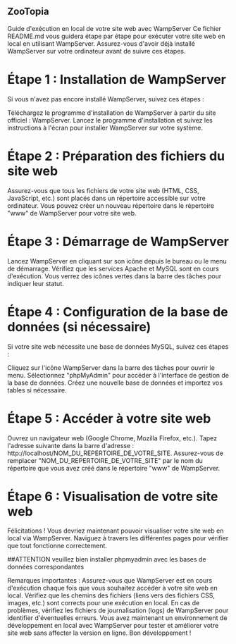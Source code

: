 ## ZooTopia

Guide d'exécution en local de votre site web avec WampServer
Ce fichier README.md vous guidera étape par étape pour exécuter votre site web en local en utilisant WampServer. Assurez-vous d'avoir déjà installé WampServer sur votre ordinateur avant de suivre ces étapes.

# Étape 1 : Installation de WampServer
Si vous n'avez pas encore installé WampServer, suivez ces étapes :

Téléchargez le programme d'installation de WampServer à partir du site officiel : WampServer. Lancez le programme d'installation et suivez les instructions à l'écran pour installer WampServer sur votre système.

# Étape 2 : Préparation des fichiers du site web
Assurez-vous que tous les fichiers de votre site web (HTML, CSS, JavaScript, etc.) sont placés dans un répertoire accessible sur votre ordinateur. Vous pouvez créer un nouveau répertoire dans le répertoire "www" de WampServer pour votre site web.

# Étape 3 : Démarrage de WampServer
Lancez WampServer en cliquant sur son icône depuis le bureau ou le menu de démarrage. Vérifiez que les services Apache et MySQL sont en cours d'exécution. Vous verrez des icônes vertes dans la barre des tâches pour indiquer leur statut.

# Étape 4 : Configuration de la base de données (si nécessaire)
Si votre site web nécessite une base de données MySQL, suivez ces étapes :

Cliquez sur l'icône WampServer dans la barre des tâches pour ouvrir le menu. Sélectionnez "phpMyAdmin" pour accéder à l'interface de gestion de la base de données. Créez une nouvelle base de données et importez vos tables si nécessaire.

# Étape 5 : Accéder à votre site web
Ouvrez un navigateur web (Google Chrome, Mozilla Firefox, etc.). Tapez l'adresse suivante dans la barre d'adresse : http://localhost/NOM_DU_REPERTOIRE_DE_VOTRE_SITE. Assurez-vous de remplacer "NOM_DU_REPERTOIRE_DE_VOTRE_SITE" par le nom du répertoire que vous avez créé dans le répertoire "www" de WampServer.

# Étape 6 : Visualisation de votre site web
Félicitations ! Vous devriez maintenant pouvoir visualiser votre site web en local via WampServer. Naviguez à travers les différentes pages pour vérifier que tout fonctionne correctement.

##ATTENTION veuillez bien installer phpmyadmin avec les bases de données correspondantes

Remarques importantes :
Assurez-vous que WampServer est en cours d'exécution chaque fois que vous souhaitez accéder à votre site web en local. Vérifiez que les chemins des fichiers (liens vers des fichiers CSS, images, etc.) sont corrects pour une exécution en local. En cas de problèmes, vérifiez les fichiers de journalisation (logs) de WampServer pour identifier d'éventuelles erreurs. Vous avez maintenant un environnement de développement en local avec WampServer pour tester et améliorer votre site web sans affecter la version en ligne. Bon développement !
